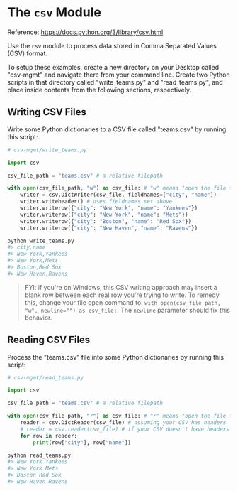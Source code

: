 # The `csv` Module

Reference: https://docs.python.org/3/library/csv.html.

Use the `csv` module to process data stored in Comma Separated Values (CSV) format.

To setup these examples, create a new directory on your Desktop called "csv-mgmt" and navigate there from your command line. Create two Python scripts in that directory called "write_teams.py" and "read_teams.py", and place inside contents from the following sections, respectively.

## Writing CSV Files

Write some Python dictionaries to a CSV file called "teams.csv" by running this script:

```python
# csv-mgmt/write_teams.py

import csv

csv_file_path = "teams.csv" # a relative filepath

with open(csv_file_path, "w") as csv_file: # "w" means "open the file for writing"
    writer = csv.DictWriter(csv_file, fieldnames=["city", "name"])
    writer.writeheader() # uses fieldnames set above
    writer.writerow({"city": "New York", "name": "Yankees"})
    writer.writerow({"city": "New York", "name": "Mets"})
    writer.writerow({"city": "Boston", "name": "Red Sox"})
    writer.writerow({"city": "New Haven", "name": "Ravens"})
```

```sh
python write_teams.py
#> city,name
#> New York,Yankees
#> New York,Mets
#> Boston,Red Sox
#> New Haven,Ravens
```

> FYI: if you're on Windows, this CSV writing approach may insert a blank row between each real row you're trying to write. To remedy this, change your file open command to: `with open(csv_file_path, "w", newline="") as csv_file:`. The `newline` parameter should fix this behavior.

## Reading CSV Files

Process the "teams.csv" file into some Python dictionaries by running this script:

```python
# csv-mgmt/read_teams.py

import csv

csv_file_path = "teams.csv" # a relative filepath

with open(csv_file_path, "r") as csv_file: # "r" means "open the file for reading"
    reader = csv.DictReader(csv_file) # assuming your CSV has headers
    # reader = csv.reader(csv_file) # if your CSV doesn't have headers
    for row in reader:
        print(row["city"], row["name"])
```

```sh
python read_teams.py
#> New York Yankees
#> New York Mets
#> Boston Red Sox
#> New Haven Ravens
```

